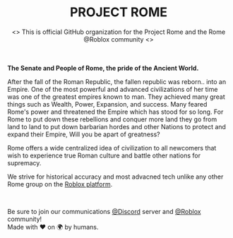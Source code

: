 <div align="center">
  <h1>PROJECT ROME</h1>
  <> This is official GitHub organization for the Project Rome and the Rome @Roblox community <>
</div>

<br />
<br />

**The Senate and People of Rome, the pride of the Ancient World.**

After the fall of the Roman Republic, the fallen republic was reborn.. into an Empire. One of the most powerful and advanced civilizations of her time was one of the greatest empires known to man. They achieved many great things such as Wealth, Power, Expansion, and success. Many feared Rome's power and threatened the Empire which has stood for so long. For Rome to put down these rebellions and conquer more land they go from land to land to put down barbarian hordes and other Nations to protect and expand their Empire, Will you be apart of greatness?

Rome offers a wide centralized idea of civilization to all newcomers that wish to experience true Roman culture and battle other nations for supremacy.

We strive for historical accuracy and most advacned tech unlike any other Rome group on the [Roblox platform](https://www.roblox.com/).

<br />

Be sure to join our communications [@Discord](https://discord.com/invite/ysXkrGxhJZ) server and [@Roblox](https://www.roblox.com/groups/33852218/Rome#!/about) community!
<br />
Made with ❤️ on 🌍 by humans.
